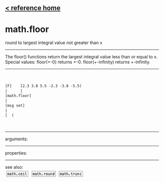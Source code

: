 [< reference home](index.html)
---

# math.floor


round to largest integral value not greater than x

---

The floor() functions return the largest integral value less than or equal to
            x.
Special values:
floor(+-0) returns +-0.
floor(+-infinity) returns +-infinity.
<br>


---


```


[F]    [2.3 3.8 5.5 -2.3 -3.8 -5.5(
|      |
[math.floor]
|
[msg set]
|
[  (

            
```

---
arguments:


---
properties:


---
see also:<br>
[![math.ceil](img/object_math.ceil.png)](math.ceil.html)
[![math.round](img/object_math.round.png)](math.round.html)
[![math.trunc](img/object_math.trunc.png)](math.trunc.html)
